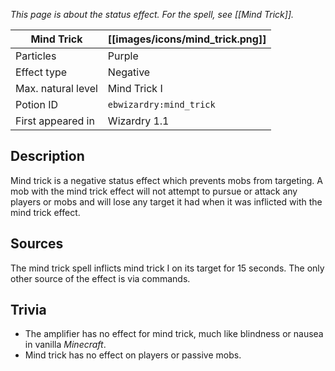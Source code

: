 _This page is about the status effect. For the spell, see [[Mind Trick]]._

| Mind Trick | [[images/icons/mind_trick.png]] |
| --- | --- |
| Particles | Purple |
| Effect type | Negative |
| Max. natural level | Mind Trick I |
| Potion ID | `ebwizardry:mind_trick` |
| First appeared in | Wizardry 1.1 |

## Description
Mind trick is a negative status effect which prevents mobs from targeting. A mob with the mind trick effect will not attempt to pursue or attack any players or mobs and will lose any target it had when it was inflicted with the mind trick effect.

## Sources
The mind trick spell inflicts mind trick I on its target for 15 seconds. The only other source of the effect is via commands.

## Trivia
- The amplifier has no effect for mind trick, much like blindness or nausea in vanilla _Minecraft_.
- Mind trick has no effect on players or passive mobs.